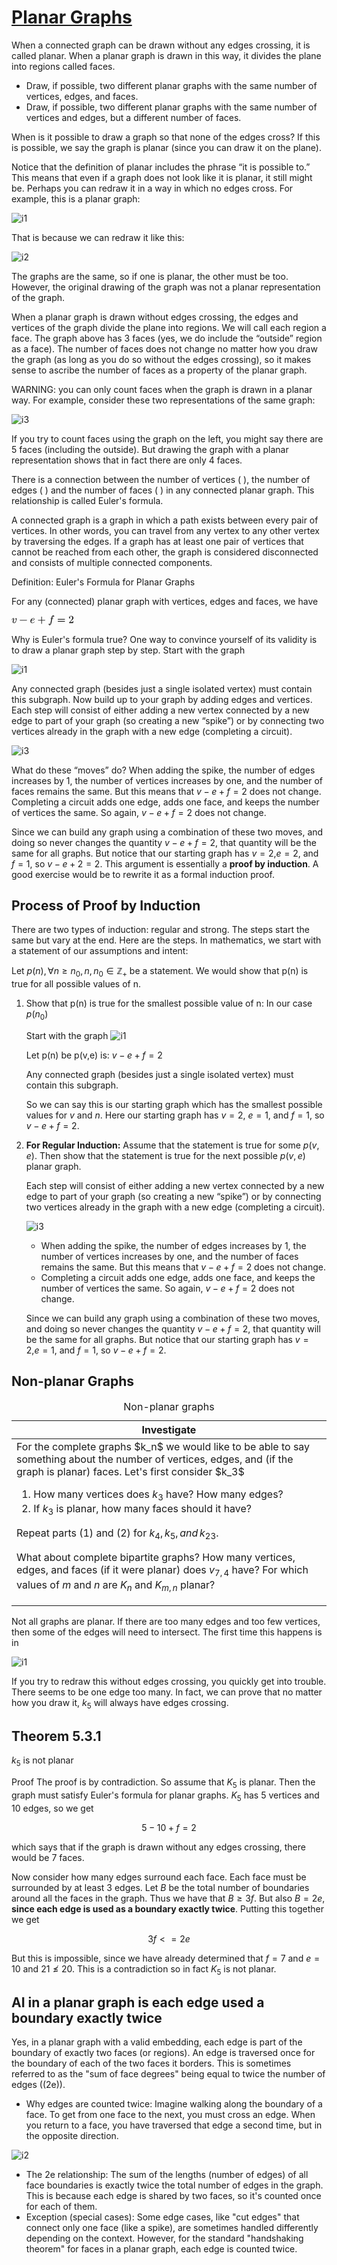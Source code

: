 # **[Planar Graphs](https://math.libretexts.org/Courses/Saint_Mary's_College_Notre_Dame_IN/SMC%3A_MATH_339_-_Discrete_Mathematics_(Rohatgi)/Text/5%3A_Graph_Theory/5.3%3A_Planar_Graphs)**

When a connected graph can be drawn without any edges crossing, it is called planar. When a planar graph is drawn in this way, it divides the plane into regions called faces.

- Draw, if possible, two different planar graphs with the same number of vertices, edges, and faces.
- Draw, if possible, two different planar graphs with the same number of vertices and edges, but a different number of faces.

When is it possible to draw a graph so that none of the edges cross? If this is possible, we say the graph is planar (since you can draw it on the plane).

Notice that the definition of planar includes the phrase “it is possible to.” This means that even if a graph does not look like it is planar, it still might be. Perhaps you can redraw it in a way in which no edges cross. For example, this is a planar graph:

![i1](https://math.libretexts.org/@api/deki/files/12850/image-101.svg?revision=1&size=bestfit&width=177&height=119)

That is because we can redraw it like this:

![i2](https://math.libretexts.org/@api/deki/files/12851/image-102.svg?revision=1&size=bestfit&width=200&height=160)

The graphs are the same, so if one is planar, the other must be too. However, the original drawing of the graph was not a planar representation of the graph.

When a planar graph is drawn without edges crossing, the edges and vertices of the graph divide the plane into regions. We will call each region a face. The graph above has 3 faces (yes, we do include the “outside” region as a face). The number of faces does not change no matter how you draw the graph (as long as you do so without the edges crossing), so it makes sense to ascribe the number of faces as a property of the planar graph.

WARNING: you can only count faces when the graph is drawn in a planar way. For example, consider these two representations of the same graph:

![i3](https://math.libretexts.org/@api/deki/files/12852/image-104.svg?revision=1&size=bestfit&width=132&height=132)

If you try to count faces using the graph on the left, you might say there are 5 faces (including the outside). But drawing the graph with a planar representation shows that in fact there are only 4 faces.

There is a connection between the number of vertices (
), the number of edges (
) and the number of faces (
) in any connected planar graph. This relationship is called Euler's formula.

A connected graph is a graph in which a path exists between every pair of vertices. In other words, you can travel from any vertex to any other vertex by traversing the edges. If a graph has at least one pair of vertices that cannot be reached from each other, the graph is considered disconnected and consists of multiple connected components.

Definition: Euler's Formula for Planar Graphs

For any (connected) planar graph with
 vertices,
 edges and
 faces, we have

<?xml version="1.0" encoding="UTF-8" standalone="no"?>
<svg xmlns="http://www.w3.org/2000/svg" width="13.08ex" height="2.059ex" viewBox="0 -705 5781.4 910" xmlns:xlink="http://www.w3.org/1999/xlink" aria-hidden="true" style="vertical-align: -0.464ex;"><defs><style>svg a{fill:blue;stroke:blue}[data-mml-node="merror"]>g{fill:red;stroke:red}[data-mml-node="merror"]>rect[data-background]{fill:yellow;stroke:none}[data-frame],[data-line]{stroke-width:70px;fill:none}.mjx-dashed{stroke-dasharray:140}.mjx-dotted{stroke-linecap:round;stroke-dasharray:0,140}use[data-c]{stroke-width:3px}</style><path id="MJX-181-NCM-I-1D463" d="M369 391C369 383 378 370 394 350C410 330 418 307 418 281C418 252 404 203 375 134C354 86 306 18 247 18C201 18 178 45 178 100C178 139 197 208 235 307C243 328 247 345 247 357C247 407 213 442 163 442C119 442 84 417 59 367C39 326 29 300 29 287C29 278 34 273 45 273C58 273 60 279 64 293C87 373 119 413 160 413C173 413 180 404 180 385C180 369 175 347 164 318C127 219 108 152 108 115C108 64 125 29 159 10C186-4 214-11 243-11C332-11 394 85 420 162C452 256 468 325 468 369C468 418 452 442 421 442C396 442 369 416 369 391Z"/><path id="MJX-181-NCM-N-2212" d="M698 270L80 270C64 270 56 263 56 250C56 237 64 230 80 230L698 230C714 230 722 237 722 250C722 262 710 270 698 270Z"/><path id="MJX-181-NCM-I-1D452" d="M124 129C124 153 129 186 139 227L188 227C253 227 303 235 339 250C372 264 394 284 405 309C412 326 415 342 415 355C415 410 363 442 307 442C268 442 229 432 190 412C113 372 46 281 46 171C46 69 105-11 204-11C257-11 304 2 345 27C379 48 404 69 420 90C427 99 430 106 430 109C430 120 425 126 414 126C409 126 404 122 398 114C365 70 324 42 277 30C246 22 223 18 206 18C149 18 124 72 124 129M375 355C375 289 311 256 182 256L147 256C166 322 194 366 232 387C262 404 287 413 307 413C343 413 375 391 375 355Z"/><path id="MJX-181-NCM-N-2B" d="M698 274L413 274L413 559C413 575 405 583 389 583C373 583 365 575 365 559L365 274L80 274C64 274 56 266 56 250C56 234 64 226 80 226L365 226L365-59C365-75 373-83 389-83C405-83 413-75 413-59L413 226L698 226C714 226 722 234 722 250C722 263 711 274 698 274Z"/><path id="MJX-181-NCM-I-1D453" d="M552 633C552 677 509 705 462 705C400 705 357 665 334 586C329 568 318 517 302 433L237 433C215 433 204 432 204 411C204 400 214 395 235 395L295 395L222 8C211-49 201-91 192-119C180-156 163-175 141-175C126-175 114-171 103-164C135-159 151-140 151-108C151-82 138-69 111-69C77-69 53-99 53-133C53-177 94-205 141-205C166-205 189-195 208-174C240-141 265-94 283-31C294 8 304 46 311 84L369 395L451 395C474 395 484 396 484 419C484 428 474 433 454 433L377 433C383 474 411 625 420 644C430 665 444 675 462 675C477 675 490 671 501 664C470 657 454 639 454 608C454 582 467 569 494 569C528 569 552 599 552 633Z"/><path id="MJX-181-NCM-N-3D" d="M698 367L80 367C64 367 56 359 56 344C56 329 64 321 80 321L698 321C714 321 722 329 722 344C722 356 711 367 698 367M698 179L80 179C64 179 56 171 56 156C56 141 64 133 80 133L698 133C714 133 722 141 722 156C722 169 711 179 698 179Z"/><path id="MJX-181-NCM-N-32" d="M237 666C186 666 143 648 106 612C69 576 50 534 50 483C50 449 75 424 106 424C136 424 161 450 161 480C161 513 137 536 105 536C102 536 100 536 98 535C117 584 161 627 224 627C306 627 352 556 352 470C352 403 318 331 250 255L62 43C49 28 50 29 50 0L421 0L450 180L417 180C409 129 402 100 396 91C391 86 361 84 306 84L139 84L236 179C304 243 390 312 419 365C439 400 449 435 449 470C449 588 357 666 237 666Z"/></defs><g stroke="black" fill="black" stroke-width="0" transform="scale(1,-1)"><g data-mml-node="math" class=""><g data-mml-node="mrow"><g data-mml-node="mrow"><g data-mml-node="mi"><use data-c="1D463" xmlns:xlink="http://www.w3.org/1999/xlink" xlink:href="#MJX-181-NCM-I-1D463"/></g><g data-mml-node="mo" transform="translate(707.2,0)"><use data-c="2212" xmlns:xlink="http://www.w3.org/1999/xlink" xlink:href="#MJX-181-NCM-N-2212"/></g><g data-mml-node="mi" transform="translate(1707.4,0)"><use data-c="1D452" xmlns:xlink="http://www.w3.org/1999/xlink" xlink:href="#MJX-181-NCM-I-1D452"/></g></g><g data-mml-node="mo" transform="translate(2395.7,0)"><use data-c="2B" xmlns:xlink="http://www.w3.org/1999/xlink" xlink:href="#MJX-181-NCM-N-2B"/></g><g data-mml-node="mi" transform="translate(3395.9,0)"><use data-c="1D453" xmlns:xlink="http://www.w3.org/1999/xlink" xlink:href="#MJX-181-NCM-I-1D453"/></g></g><g data-mml-node="mo" transform="translate(4225.7,0)"><use data-c="3D" xmlns:xlink="http://www.w3.org/1999/xlink" xlink:href="#MJX-181-NCM-N-3D"/></g><g data-mml-node="mn" transform="translate(5281.4,0)"><use data-c="32" xmlns:xlink="http://www.w3.org/1999/xlink" xlink:href="#MJX-181-NCM-N-32"/></g></g></g></svg>

Why is Euler's formula true? One way to convince yourself of its validity is to draw a planar graph step by step. Start with the graph

![i1](https://math.libretexts.org/@api/deki/files/12854/image-105.svg?revision=1&size=bestfit&width=81&height=77)

Any connected graph (besides just a single isolated vertex) must contain this subgraph. Now build up to your graph by adding edges and vertices. Each step will consist of either adding a new vertex connected by a new edge to part of your graph (so creating a new “spike”) or by connecting two vertices already in the graph with a new edge (completing a circuit).

![i3](https://math.libretexts.org/@api/deki/files/12855/image-106.svg?revision=1&size=bestfit&width=187&height=127)

What do these “moves” do? When adding the spike, the number of edges increases by 1, the number of vertices increases by one, and the number of faces remains the same. But this means that $v-e+f=2$ does not change. Completing a circuit adds one edge, adds one face, and keeps the number of vertices the same. So again, $v-e+f=2$ does not change.

Since we can build any graph using a combination of these two moves, and doing so never changes the quantity $v-e+f=2$, that quantity will be the same for all graphs. But notice that our starting graph has $v=2$,$e=2$, and $f=1$, so $v-e+2=2$. This argument is essentially a **proof by induction**. A good exercise would be to rewrite it as a formal induction proof.

## Process of Proof by Induction

There are two types of induction: regular and strong. The steps start the same but vary at the end. Here are the steps. In mathematics, we start with a statement of our assumptions and intent:

Let $p(n), \forall n \geq n_0, \, n, \, n_0 \in \mathbb{Z_+}$ be a statement. We would show that p(n) is true for all possible values of n.

1. Show that p(n) is true for the smallest possible value of n: In our case $p(n_0)$

    Start with the graph
    ![i1](https://math.libretexts.org/@api/deki/files/12854/image-105.svg?revision=1&size=bestfit&width=81&height=77)

    Let p(n) be p(v,e) is: $v-e+f=2$

    Any connected graph (besides just a single isolated vertex) must contain this subgraph.

    So we can say this is our starting graph which has the smallest possible values for $v$ and $n$. Here our starting graph has $v=2$\, $e=1$, and $f=1$, so $v-e+f=2$.

2. **For Regular Induction:** Assume that the statement is true for some $p(v,e)$. Then show that the statement is true for the next possible $p(v,e)$ planar graph.

    Each step will consist of either adding a new vertex connected by a new edge to part of your graph (so creating a new “spike”) or by connecting two vertices already in the graph with a new edge (completing a circuit).

    ![i3](https://math.libretexts.org/@api/deki/files/12855/image-106.svg?revision=1&size=bestfit&width=187&height=127)

    - When adding the spike, the number of edges increases by 1, the number of vertices increases by one, and the number of faces remains the same. But this means that $v-e+f=2$ does not change.
    - Completing a circuit adds one edge, adds one face, and keeps the number of vertices the same. So again, $v-e+f=2$ does not change.

    Since we can build any graph using a combination of these two moves, and doing so never changes the quantity $v-e+f=2$, that quantity will be the same for all graphs. But notice that our starting graph has $v=2$,$e=1$, and $f=1$, so $v-e+f=2$.

## Non-planar Graphs

  <!DOCTYPE html>
  <html lang="en">
  <head>
    <meta charset="UTF-8">
    <meta name="viewport" content="width=device-width, initial-scale=1.0">
    <title>Document</title>
  </head>
  <body>
<table>
  <caption>
    Non-planar graphs
  </caption>
  <thead>
    <tr>
      <th>Investigate</th>
    </tr>
  </thead>

  <tbody>
    <tr>
<td>
For the complete graphs $k_n$  we would like to be able to say something about the number of vertices, edges, and (if the graph is planar) faces. Let's first consider $k_3$

1. How many vertices does $k_3$  have? How many edges?
2. If $k_3$ is planar, how many faces should it have?

Repeat parts (1) and (2) for $k_4,\,k_5,and\,k_{23}$.

What about complete bipartite graphs? How many vertices, edges, and faces (if it were planar) does $v_{7,4}$ have? For which values of $m$ and $n$ are $K_n$ and $K_{m,n}$ planar?

</td>
</tr>
</tbody>
</table>

  </body>
  </html>

Not all graphs are planar. If there are too many edges and too few vertices, then some of the edges will need to intersect. The first time this happens is in

![i1](https://math.libretexts.org/@api/deki/files/12930/image-108.svg?revision=1&size=bestfit&width=135&height=128)

If you try to redraw this without edges crossing, you quickly get into trouble. There seems to be one edge too many. In fact, we can prove that no matter how you draw it, $k_5$ will always have edges crossing.

## Theorem 5.3.1

$k_5$ is not planar

Proof
The proof is by contradiction. So assume that $K_5$ is planar. Then the graph must satisfy Euler's formula for planar graphs.
$K_5$ has 5 vertices and 10 edges, so we get

$$5-10+f=2$$

which says that if the graph is drawn without any edges crossing, there would be $7$ faces.

Now consider how many edges surround each face. Each face must be surrounded by at least 3 edges. Let $B$ be the total number of boundaries around all the faces in the graph. Thus we have that $B \ge 3f$. But also $B=2e$, **since each edge is used as a boundary exactly twice**. Putting this together we get

$$3f<=2e$$

But this is impossible, since we have already determined that $f=7$ and $e=10$ and $21 \not \le 20$. This is a contradiction so in fact $K_5$ is not planar.

## AI in a planar graph is each edge used a boundary exactly twice

Yes, in a planar graph with a valid embedding, each edge is part of the boundary of exactly two faces (or regions). An edge is traversed once for the boundary of each of the two faces it borders. This is sometimes referred to as the "sum of face degrees" being equal to twice the number of edges (\(2e\)).

- Why edges are counted twice: Imagine walking along the boundary of a face. To get from one face to the next, you must cross an edge. When you return to a face, you have traversed that edge a second time, but in the opposite direction.

![i2](https://math.libretexts.org/@api/deki/files/12851/image-102.svg?revision=1&size=bestfit&width=200&height=160)

- The 2e relationship: The sum of the lengths (number of edges) of all face boundaries is exactly twice the total number of edges in the graph. This is because each edge is shared by two faces, so it's counted once for each of them.
- Exception (special cases): Some edge cases, like "cut edges" that connect only one face (like a spike), are sometimes handled differently depending on the context. However, for the standard "handshaking theorem" for faces in a planar graph, each edge is counted twice.
